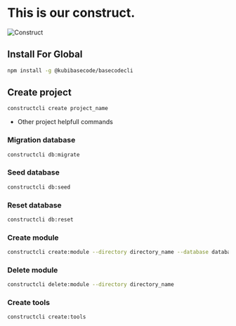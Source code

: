 # This is our construct.
![Construct](https://i.pinimg.com/originals/d8/67/2f/d8672fea969d69c9a2f6b383fc35ca29.png)

## Install For Global
```bash
npm install -g @kubibasecode/basecodecli
```

## Create project
```bash
constructcli create project_name
```

* Other project helpfull commands

### Migration database
```bash
constructcli db:migrate
```
### Seed database
```bash
constructcli db:seed
```
### Reset database
```bash
constructcli db:reset
```
### Create module
```bash
constructcli create:module --directory directory_name --database database_name --modulename modulename
```
### Delete module
```bash
constructcli delete:module --directory directory_name
```
### Create tools
```bash
constructcli create:tools
```